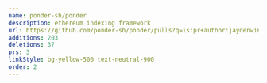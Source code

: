 ```yaml
---
name: ponder-sh/ponder
description: ethereum indexing framework
url: https://github.com/ponder-sh/ponder/pulls?q=is:pr+author:jaydenwindle+is:closed
additions: 203
deletions: 37
prs: 3
linkStyle: bg-yellow-500 text-neutral-900
order: 2
---
```



